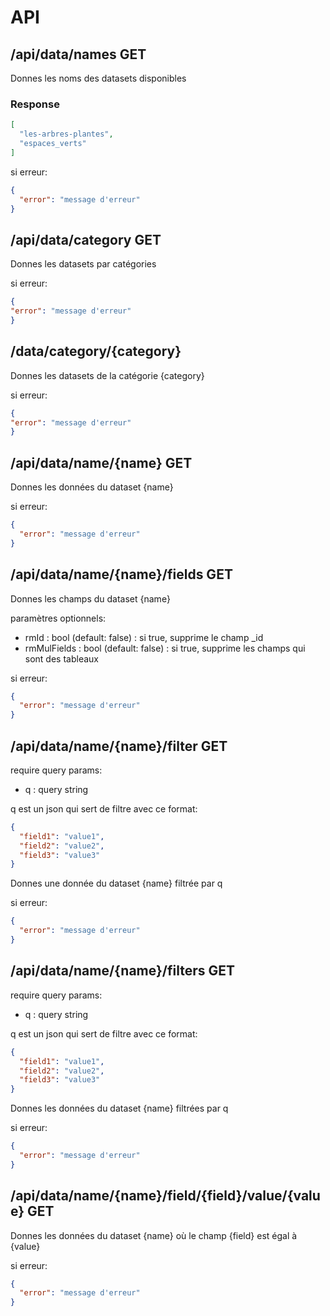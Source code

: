 # API


## /api/data/names GET

Donnes les noms des datasets disponibles

### Response

```json
[
  "les-arbres-plantes",
  "espaces_verts"
]
```
si erreur:
```json
{
  "error": "message d'erreur"
}
```

## /api/data/category GET

Donnes les datasets par catégories

si erreur:
```json
{
"error": "message d'erreur"
}
```

## /data/category/{category}

Donnes les datasets de la catégorie {category}

si erreur:
```json
{
"error": "message d'erreur"
}
```

## /api/data/name/{name} GET

Donnes les données du dataset {name}

si erreur:
```json
{
  "error": "message d'erreur"
}
```

## /api/data/name/{name}/fields GET

Donnes les champs du dataset {name}

paramètres optionnels:

- rmId : bool (default: false) : si true, supprime le champ _id
- rmMulFields : bool (default: false) : si true, supprime les champs qui sont des tableaux


si erreur:
```json
{
  "error": "message d'erreur"
}
```

## /api/data/name/{name}/filter GET

require query params:
- q : query string

q est un json qui sert de filtre avec ce format:
```json
{
  "field1": "value1",
  "field2": "value2",
  "field3": "value3"
}
```

Donnes une donnée du dataset {name} filtrée par q

si erreur:
```json
{
  "error": "message d'erreur"
}
```

## /api/data/name/{name}/filters GET

require query params:
- q : query string

q est un json qui sert de filtre avec ce format:
```json
{
  "field1": "value1",
  "field2": "value2",
  "field3": "value3"
}
```

Donnes les données du dataset {name} filtrées par q

si erreur:
```json
{
  "error": "message d'erreur"
}
```


## /api/data/name/{name}/field/{field}/value/{value} GET

Donnes les données du dataset {name} où le champ {field} est égal à {value}

si erreur:
```json
{
  "error": "message d'erreur"
}
```